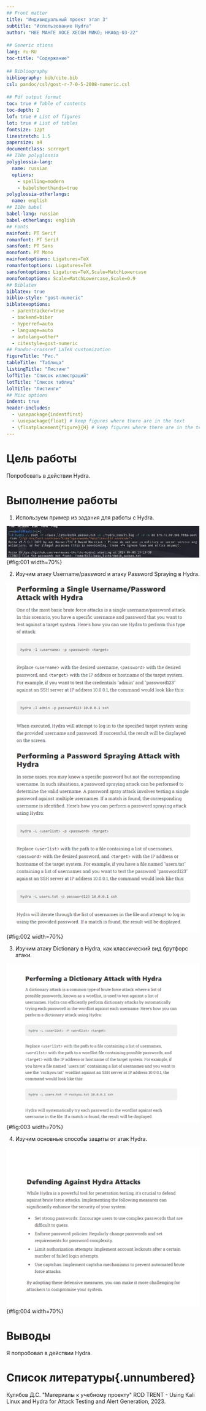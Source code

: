 ```yaml
---
## Front matter
title: "Индивидуальный проект этап 3"
subtitle: "Использование Hydra"
author: "НВЕ МАНГЕ ХОСЕ ХЕСОН МИКО; НКАбд-03-22"

## Generic otions
lang: ru-RU
toc-title: "Содержание"

## Bibliography
bibliography: bib/cite.bib
csl: pandoc/csl/gost-r-7-0-5-2008-numeric.csl

## Pdf output format
toc: true # Table of contents
toc-depth: 2
lof: true # List of figures
lot: true # List of tables
fontsize: 12pt
linestretch: 1.5
papersize: a4
documentclass: scrreprt
## I18n polyglossia
polyglossia-lang:
  name: russian
  options:
	- spelling=modern
	- babelshorthands=true
polyglossia-otherlangs:
  name: english
## I18n babel
babel-lang: russian
babel-otherlangs: english
## Fonts
mainfont: PT Serif
romanfont: PT Serif
sansfont: PT Sans
monofont: PT Mono
mainfontoptions: Ligatures=TeX
romanfontoptions: Ligatures=TeX
sansfontoptions: Ligatures=TeX,Scale=MatchLowercase
monofontoptions: Scale=MatchLowercase,Scale=0.9
## Biblatex
biblatex: true
biblio-style: "gost-numeric"
biblatexoptions:
  - parentracker=true
  - backend=biber
  - hyperref=auto
  - language=auto
  - autolang=other*
  - citestyle=gost-numeric
## Pandoc-crossref LaTeX customization
figureTitle: "Рис."
tableTitle: "Таблица"
listingTitle: "Листинг"
lofTitle: "Список иллюстраций"
lotTitle: "Список таблиц"
lolTitle: "Листинги"
## Misc options
indent: true
header-includes:
  - \usepackage{indentfirst}
  - \usepackage{float} # keep figures where there are in the text
  - \floatplacement{figure}{H} # keep figures where there are in the text
---
```


# Цель работы

Попробовать в действии Hydra.

# Выполнение работы

1. Используем пример из задания для работы с Hydra.

![пример из задания](image/1.png){#fig:001 width=70%}

2. Изучим атаку Username/password и атаку Password Spraying в Hydra.

![классические атаки в Hydra](image/2.png){#fig:002 width=70%}

3. Изучим атаку Dictionary в Hydra, как классический вид брутфорс атаки.

![атака Dictionary в Hydra](image/3.png){#fig:003 width=70%}

4. Изучим основные способы защиты от атак Hydra.

![способы защиты от Hydra атак](image/4.png){#fig:004 width=70%}

# Выводы

Я попробовал в действии Hydra.

# Список литературы{.unnumbered}

Кулябов Д.С. "Материалы к учебному проекту"
ROD TRENT - Using Kali Linux and Hydra for Attack Testing and Alert Generation, 2023.
